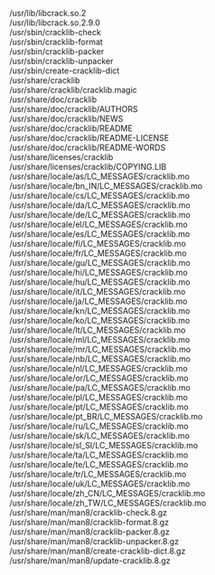 /usr/lib/libcrack.so.2  
/usr/lib/libcrack.so.2.9.0  
/usr/sbin/cracklib-check  
/usr/sbin/cracklib-format  
/usr/sbin/cracklib-packer  
/usr/sbin/cracklib-unpacker  
/usr/sbin/create-cracklib-dict  
/usr/share/cracklib  
/usr/share/cracklib/cracklib.magic  
/usr/share/doc/cracklib  
/usr/share/doc/cracklib/AUTHORS  
/usr/share/doc/cracklib/NEWS  
/usr/share/doc/cracklib/README  
/usr/share/doc/cracklib/README-LICENSE  
/usr/share/doc/cracklib/README-WORDS  
/usr/share/licenses/cracklib  
/usr/share/licenses/cracklib/COPYING.LIB  
/usr/share/locale/as/LC\_MESSAGES/cracklib.mo  
/usr/share/locale/bn\_IN/LC\_MESSAGES/cracklib.mo  
/usr/share/locale/cs/LC\_MESSAGES/cracklib.mo  
/usr/share/locale/da/LC\_MESSAGES/cracklib.mo  
/usr/share/locale/de/LC\_MESSAGES/cracklib.mo  
/usr/share/locale/el/LC\_MESSAGES/cracklib.mo  
/usr/share/locale/es/LC\_MESSAGES/cracklib.mo  
/usr/share/locale/fi/LC\_MESSAGES/cracklib.mo  
/usr/share/locale/fr/LC\_MESSAGES/cracklib.mo  
/usr/share/locale/gu/LC\_MESSAGES/cracklib.mo  
/usr/share/locale/hi/LC\_MESSAGES/cracklib.mo  
/usr/share/locale/hu/LC\_MESSAGES/cracklib.mo  
/usr/share/locale/it/LC\_MESSAGES/cracklib.mo  
/usr/share/locale/ja/LC\_MESSAGES/cracklib.mo  
/usr/share/locale/kn/LC\_MESSAGES/cracklib.mo  
/usr/share/locale/ko/LC\_MESSAGES/cracklib.mo  
/usr/share/locale/lt/LC\_MESSAGES/cracklib.mo  
/usr/share/locale/ml/LC\_MESSAGES/cracklib.mo  
/usr/share/locale/mr/LC\_MESSAGES/cracklib.mo  
/usr/share/locale/nb/LC\_MESSAGES/cracklib.mo  
/usr/share/locale/nl/LC\_MESSAGES/cracklib.mo  
/usr/share/locale/or/LC\_MESSAGES/cracklib.mo  
/usr/share/locale/pa/LC\_MESSAGES/cracklib.mo  
/usr/share/locale/pl/LC\_MESSAGES/cracklib.mo  
/usr/share/locale/pt/LC\_MESSAGES/cracklib.mo  
/usr/share/locale/pt\_BR/LC\_MESSAGES/cracklib.mo  
/usr/share/locale/ru/LC\_MESSAGES/cracklib.mo  
/usr/share/locale/sk/LC\_MESSAGES/cracklib.mo  
/usr/share/locale/sl\_SI/LC\_MESSAGES/cracklib.mo  
/usr/share/locale/ta/LC\_MESSAGES/cracklib.mo  
/usr/share/locale/te/LC\_MESSAGES/cracklib.mo  
/usr/share/locale/tr/LC\_MESSAGES/cracklib.mo  
/usr/share/locale/uk/LC\_MESSAGES/cracklib.mo  
/usr/share/locale/zh\_CN/LC\_MESSAGES/cracklib.mo  
/usr/share/locale/zh\_TW/LC\_MESSAGES/cracklib.mo  
/usr/share/man/man8/cracklib-check.8.gz  
/usr/share/man/man8/cracklib-format.8.gz  
/usr/share/man/man8/cracklib-packer.8.gz  
/usr/share/man/man8/cracklib-unpacker.8.gz  
/usr/share/man/man8/create-cracklib-dict.8.gz  
/usr/share/man/man8/update-cracklib.8.gz  
